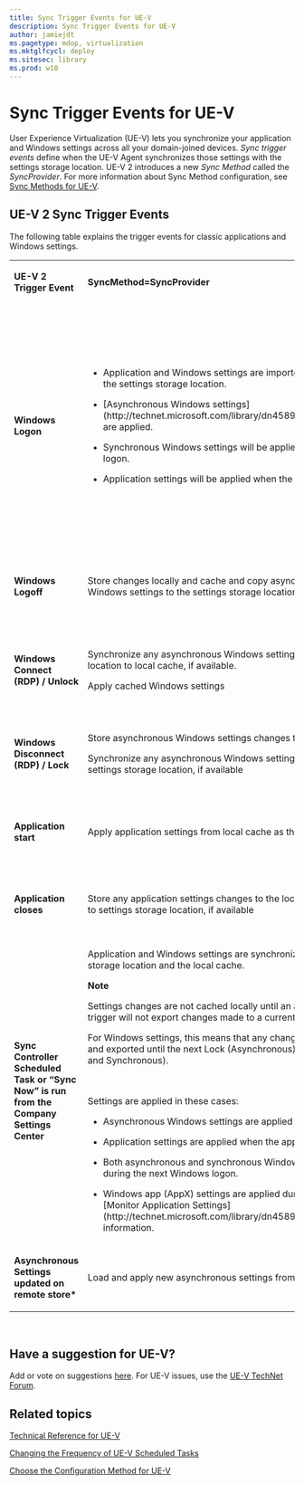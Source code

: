 ```yaml
---
title: Sync Trigger Events for UE-V
description: Sync Trigger Events for UE-V
author: jamiejdt
ms.pagetype: mdop, virtualization
ms.mktglfcycl: deploy
ms.sitesec: library
ms.prod: w10
---
```


# Sync Trigger Events for UE-V


User Experience Virtualization (UE-V) lets you synchronize your application and Windows settings across all your domain-joined devices. *Sync trigger events* define when the UE-V Agent synchronizes those settings with the settings storage location. UE-V 2 introduces a new *Sync Method* called the *SyncProvider*. For more information about Sync Method configuration, see [Sync Methods for UE-V](uev-sync-methods.md).

## UE-V 2 Sync Trigger Events


The following table explains the trigger events for classic applications and Windows settings.

<table>
<colgroup>
<col width="33%" />
<col width="33%" />
<col width="33%" />
</colgroup>
<tbody>
<tr class="odd">
<td align="left"><p><strong>UE-V 2 Trigger Event</strong></p></td>
<td align="left"><p><strong>SyncMethod=SyncProvider</strong></p></td>
<td align="left"><p><strong>SyncMethod=None</strong></p></td>
</tr>
<tr class="even">
<td align="left"><p><strong>Windows Logon</strong></p></td>
<td align="left"><ul>
<li><p>Application and Windows settings are imported to the local cache from the settings storage location.</p></li>
<li><p>[Asynchronous Windows settings](http://technet.microsoft.com/library/dn458932.aspx#autosyncsettings2) are applied.</p></li>
<li><p>Synchronous Windows settings will be applied during the next Windows logon.</p></li>
<li><p>Application settings will be applied when the application starts.</p></li>
</ul></td>
<td align="left"><ul>
<li><p>Application and Windows settings are read directly from the settings storage location.</p></li>
<li><p>Asynchronous and synchronous Windows settings are applied.</p></li>
<li><p>Application settings will be applied when the application starts.</p></li>
</ul></td>
</tr>
<tr class="odd">
<td align="left"><p><strong>Windows Logoff</strong></p></td>
<td align="left"><p>Store changes locally and cache and copy asynchronous and synchronous Windows settings to the settings storage location server, if available</p></td>
<td align="left"><p>Store changes to asynchronous and synchronous Windows settings storage location</p></td>
</tr>
<tr class="even">
<td align="left"><p><strong>Windows Connect (RDP) / Unlock</strong></p></td>
<td align="left"><p>Synchronize any asynchronous Windows settings from settings storage location to local cache, if available.</p>
<p>Apply cached Windows settings</p></td>
<td align="left"><p>Download and apply asynchronous windows settings from settings storage location</p></td>
</tr>
<tr class="odd">
<td align="left"><p><strong>Windows Disconnect (RDP) / Lock</strong></p></td>
<td align="left"><p>Store asynchronous Windows settings changes to the local cache.</p>
<p>Synchronize any asynchronous Windows settings from the local cache to settings storage location, if available</p></td>
<td align="left"><p>Store asynchronous Windows settings changes to the settings storage location</p></td>
</tr>
<tr class="even">
<td align="left"><p><strong>Application start</strong></p></td>
<td align="left"><p>Apply application settings from local cache as the application starts</p></td>
<td align="left"><p>Apply application settings from settings storage location as the application starts</p></td>
</tr>
<tr class="odd">
<td align="left"><p><strong>Application closes</strong></p></td>
<td align="left"><p>Store any application settings changes to the local cache and copy settings to settings storage location, if available</p></td>
<td align="left"><p>Store any application settings changes to settings storage location</p></td>
</tr>
<tr class="even">
<td align="left"><p><strong>Sync Controller Scheduled Task or “Sync Now” is run from the Company Settings Center</strong></p>
<p></p></td>
<td align="left"><p>Application and Windows settings are synchronized between the settings storage location and the local cache.</p>
<div class="alert">
<strong>Note</strong>  
<p>Settings changes are not cached locally until an application closes. This trigger will not export changes made to a currently running application.</p>
<p>For Windows settings, this means that any changes will not be cached locally and exported until the next Lock (Asynchronous) or Logoff (Asynchronous and Synchronous).</p>
</div>
<div>
 
</div>
<p>Settings are applied in these cases:</p>
<ul>
<li><p>Asynchronous Windows settings are applied directly.</p></li>
<li><p>Application settings are applied when the application starts.</p></li>
<li><p>Both asynchronous and synchronous Windows settings are applied during the next Windows logon.</p></li>
<li><p>Windows app (AppX) settings are applied during the next refresh. See [Monitor Application Settings](http://technet.microsoft.com/library/dn458944.aspx) for more information.</p></li>
</ul></td>
<td align="left"><p>NA</p></td>
</tr>
<tr class="odd">
<td align="left"><p><strong>Asynchronous Settings updated on remote store*</strong></p></td>
<td align="left"><p>Load and apply new asynchronous settings from the cache.</p></td>
<td align="left"><p>Load and apply settings from central server</p></td>
</tr>
</tbody>
</table>

 

## Have a suggestion for UE-V?


Add or vote on suggestions [here](http://uev.uservoice.com/forums/280428-microsoft-user-experience-virtualization). For UE-V issues, use the [UE-V TechNet Forum](https://social.technet.microsoft.com/Forums/en-us/home?forum=mdopuev&filter=alltypes&sort=lastpostdesc).

## Related topics


[Technical Reference for UE-V](uev-technical-reference.md)

[Changing the Frequency of UE-V Scheduled Tasks](uev-changing-the-frequency-of-scheduled-tasks.md)

[Choose the Configuration Method for UE-V](http://technet.microsoft.com/library/dn458891.aspx#config)

 

 





